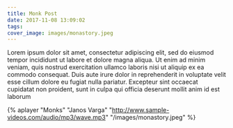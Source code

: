 ```yaml
---
title: Monk Post
date: 2017-11-08 13:09:02
tags:
cover_image: images/monastory.jpeg
---
```


Lorem ipsum dolor sit amet, consectetur adipiscing elit, sed do eiusmod tempor incididunt ut labore et dolore magna aliqua. Ut enim ad minim veniam, quis nostrud exercitation ullamco laboris nisi ut aliquip ex ea commodo consequat. Duis aute irure dolor in reprehenderit in voluptate velit esse cillum dolore eu fugiat nulla pariatur. Excepteur sint occaecat cupidatat non proident, sunt in culpa qui officia deserunt mollit anim id est laborum

{% aplayer "Monks" "Janos Varga" "http://www.sample-videos.com/audio/mp3/wave.mp3" "/images/monastory.jpeg"  %}
